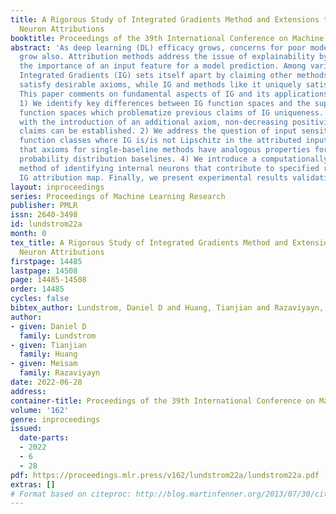 ```yaml
---
title: A Rigorous Study of Integrated Gradients Method and Extensions to Internal
  Neuron Attributions
booktitle: Proceedings of the 39th International Conference on Machine Learning
abstract: 'As deep learning (DL) efficacy grows, concerns for poor model explainability
  grow also. Attribution methods address the issue of explainability by quantifying
  the importance of an input feature for a model prediction. Among various methods,
  Integrated Gradients (IG) sets itself apart by claiming other methods failed to
  satisfy desirable axioms, while IG and methods like it uniquely satisfy said axioms.
  This paper comments on fundamental aspects of IG and its applications/extensions:
  1) We identify key differences between IG function spaces and the supporting literature’s
  function spaces which problematize previous claims of IG uniqueness. We show that
  with the introduction of an additional axiom, non-decreasing positivity, the uniqueness
  claims can be established. 2) We address the question of input sensitivity by identifying
  function classes where IG is/is not Lipschitz in the attributed input. 3) We show
  that axioms for single-baseline methods have analogous properties for methods with
  probability distribution baselines. 4) We introduce a computationally efficient
  method of identifying internal neurons that contribute to specified regions of an
  IG attribution map. Finally, we present experimental results validating this method.'
layout: inproceedings
series: Proceedings of Machine Learning Research
publisher: PMLR
issn: 2640-3498
id: lundstrom22a
month: 0
tex_title: A Rigorous Study of Integrated Gradients Method and Extensions to Internal
  Neuron Attributions
firstpage: 14485
lastpage: 14508
page: 14485-14508
order: 14485
cycles: false
bibtex_author: Lundstrom, Daniel D and Huang, Tianjian and Razaviyayn, Meisam
author:
- given: Daniel D
  family: Lundstrom
- given: Tianjian
  family: Huang
- given: Meisam
  family: Razaviyayn
date: 2022-06-28
address:
container-title: Proceedings of the 39th International Conference on Machine Learning
volume: '162'
genre: inproceedings
issued:
  date-parts:
  - 2022
  - 6
  - 28
pdf: https://proceedings.mlr.press/v162/lundstrom22a/lundstrom22a.pdf
extras: []
# Format based on citeproc: http://blog.martinfenner.org/2013/07/30/citeproc-yaml-for-bibliographies/
---
```

